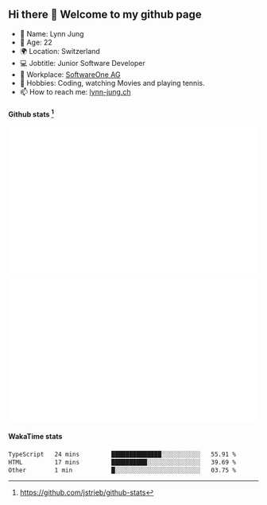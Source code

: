 ## Hi there 👋 Welcome to my github page

- 🧑 Name: Lynn Jung
- 🔞 Age: 22
- 🌍 Location: Switzerland
- 💻 Jobtitle: Junior Software Developer
- 🏢 Workplace: [SoftwareOne AG](https://www.softwareone.com/)
- 🎾 Hobbies: Coding, watching Movies and playing tennis.
- 📫 How to reach me: [lynn-jung.ch](https://lynn-jung.ch/)


#### Github stats [^1]
![](https://github.com/lynn-jung/github-stats/blob/master/generated/overview.svg)  ![](https://github.com/lynn-jung/github-stats/blob/master/generated/languages.svg)


#### WakaTime stats
<!--START_SECTION:waka-->

```text
TypeScript   24 mins         ██████████████░░░░░░░░░░░   55.91 %
HTML         17 mins         ██████████░░░░░░░░░░░░░░░   39.69 %
Other        1 min           █░░░░░░░░░░░░░░░░░░░░░░░░   03.75 %
```

<!--END_SECTION:waka-->

[^1]: https://github.com/jstrieb/github-stats
